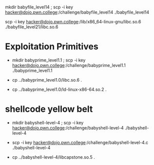 mkdir babyfile_level14 ; scp -i key hacker@dojo.pwn.college:/challenge/babyfile_level14 ./babyfile_level14


scp -i key hacker@dojo.pwn.college:/lib/x86_64-linux-gnu/libc.so.6 ./babyfile_level21/libc.so.6

# Exploitation Primitives

- mkdir babyprime_level1.1 ; scp -i key hacker@dojo.pwn.college:/challenge/babyprime_level1.1 ./babyprime_level1.1

- cp ../babyprime_level1.0/libc.so.6 .

- cp ../babyprime_level1.0/ld-linux-x86-64.so.2 .

# shellcode yellow belt

- mkdir babyshell-level-4 ; scp -i key hacker@dojo.pwn.college:/challenge/babyshell-level-4 ./babyshell-level-4

- scp -i key hacker@dojo.pwn.college:/challenge/babyshell-level-4.c ./babyshell-level-4

- cp ../babyshell-level-4/libcapstone.so.5 .
